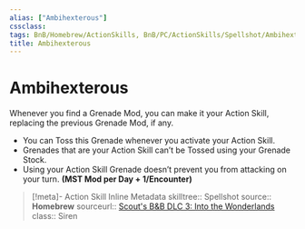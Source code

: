 ```yaml
---
alias: ["Ambihexterous"]
cssclass: 
tags: BnB/Homebrew/ActionSkills, BnB/PC/ActionSkills/Spellshot/Ambihexterous
title: Ambihexterous
---
```


# Ambihexterous
Whenever you find a Grenade Mod, you can make it your Action Skill, replacing the previous Grenade Mod, if any.
- You can Toss this Grenade whenever you activate your Action Skill.
- Grenades that are your Action Skill can’t be Tossed using your Grenade Stock.
- Using your Action Skill Grenade doesn’t prevent you from attacking on your turn.
**(MST Mod per Day + 1/Encounter)**

>[!meta]- Action Skill Inline Metadata
> skilltree:: Spellshot
> source:: **Homebrew**
> sourceurl:: [Scout's B&B DLC 3: Into the Wonderlands](https://docs.google.com/document/d/1MLOgrWwcLNTnP9PuXrKiLImy7SUh4hXO8arVUAlmdp0/edit)
> class:: Siren

